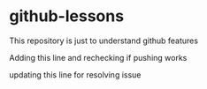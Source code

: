 # github-lessons
This repository is just to understand github features

Adding this line and rechecking if pushing works

updating this line for resolving issue
